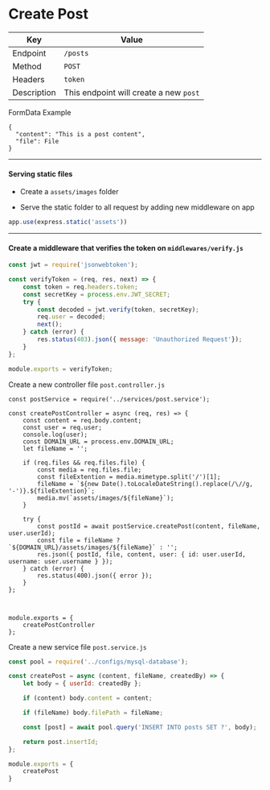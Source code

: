 # Create Post

| Key |  Value |
| --- | --- |
| Endpoint | `/posts` |
| Method | `POST` |
| Headers | `token` |
| Description | This endpoint will create a new `post` |

FormData Example
```
{
  "content": "This is a post content",
  "file": File
}
```

<hr>

#### Serving static files

- Create a `assets/images` folder

- Serve the static folder to all request by adding new middleware on app

```javascript
app.use(express.static('assets'))
```


<hr>

#### Create a middleware that verifies the token on `middlewares/verify.js`
```javascript
const jwt = require('jsonwebtoken');

const verifyToken = (req, res, next) => {
    const token = req.headers.token;
    const secretKey = process.env.JWT_SECRET;
    try {
        const decoded = jwt.verify(token, secretKey);
        req.user = decoded;
        next();
    } catch (error) {
        res.status(403).json({ message: 'Unauthorized Request'});
    }
};

module.exports = verifyToken;
```

Create a new controller file `post.controller.js`
```
const postService = require('../services/post.service');

const createPostController = async (req, res) => {
    const content = req.body.content;
    const user = req.user;
    console.log(user);
    const DOMAIN_URL = process.env.DOMAIN_URL;
    let fileName = '';

    if (req.files && req.files.file) {
        const media = req.files.file;
        const fileExtention = media.mimetype.split('/')[1];
        fileName = `${new Date().toLocaleDateString().replace(/\//g, '-')}.${fileExtention}`;
        media.mv(`assets/images/${fileName}`);
    }

    try {
        const postId = await postService.createPost(content, fileName, user.userId);
        const file = fileName ? `${DOMAIN_URL}/assets/images/${fileName}` : '';
        res.json({ postId, file, content, user: { id: user.userId, username: user.username } });
    } catch (error) {
        res.status(400).json({ error });
    }
};



module.exports = {
    createPostController
};
```

Create a new service file `post.service.js`
```javascript
const pool = require('../configs/mysql-database');

const createPost = async (content, fileName, createdBy) => {
    let body = { userId: createdBy };

    if (content) body.content = content;

    if (fileName) body.filePath = fileName;

    const [post] = await pool.query('INSERT INTO posts SET ?', body);

    return post.insertId;
};

module.exports = {
    createPost
}
```

